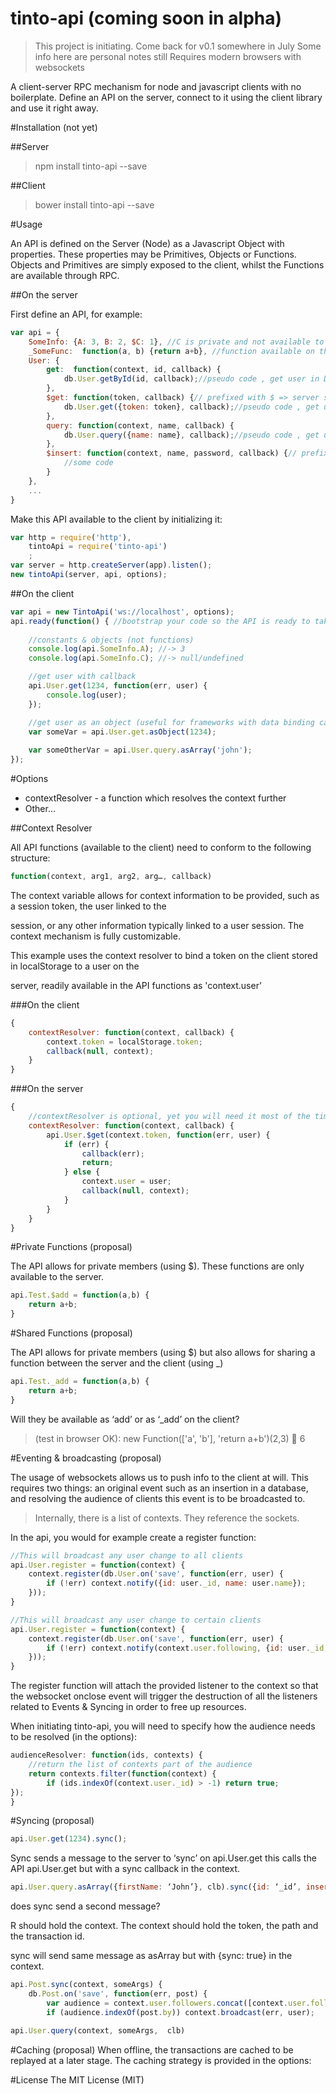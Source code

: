 tinto-api (coming soon in alpha)
================================
> This project is initiating. Come back for v0.1 somewhere in July
> Some info here are personal notes still
> Requires modern browsers with websockets

A client-server RPC mechanism for node and javascript clients with no boilerplate. Define an API on the server, connect to it using the client library and use it right away.

#Installation (not yet)

##Server
> npm install tinto-api --save 

##Client
> bower install tinto-api --save

#Usage

An API is defined on the Server (Node) as a Javascript Object with properties. These properties may be Primitives, Objects or Functions. Objects and Primitives are simply exposed to the client, whilst the Functions are available through RPC.

##On the server

First define an API, for example:
```javascript
var api = {
	SomeInfo: {A: 3, B: 2, $C: 1}, //C is private and not available to the client
	_SomeFunc:  function(a, b) {return a+b}, //function available on the client
	User: {
		get:  function(context, id, callback) {
			db.User.getById(id, callback);//pseudo code , get user in DB
		},
		$get: function(token, callback) {// prefixed with $ => server side only
			db.User.get({token: token}, callback);//pseudo code , get user in DB
		},
		query: function(context, name, callback) {
			db.User.query({name: name}, callback);//pseudo code , get user with name in DB
		},
		$insert: function(context, name, password, callback) {// prefixed with $ => server side only
			//some code
		}
	},
	...
}
```

Make this API available to the client by initializing it:


```javascript
var http = require('http'),
    tintoApi = require('tinto-api')
    ;
var server = http.createServer(app).listen();
new tintoApi(server, api, options);
```


##On the client
```javascript
var api = new TintoApi('ws://localhost', options);
api.ready(function() { //bootstrap your code so the API is ready to take calls
	
	//constants & objects (not functions)
	console.log(api.SomeInfo.A); //-> 3
	console.log(api.SomeInfo.C); //-> null/undefined

	//get user with callback
	api.User.get(1234, function(err, user) {
		console.log(user);
	});

	//get user as an object (useful for frameworks with data binding capabilities)
	var someVar = api.User.get.asObject(1234);
	
	var someOtherVar = api.User.query.asArray('john');
});
```

#Options

* contextResolver - a function which resolves the context further
* Other...


##Context Resolver

All API functions (available to the client) need to conform to the following structure:

```javascript
function(context, arg1, arg2, arg…, callback)
```

The context variable allows for context information to be provided, such as a session token, the user linked to the 

session, or any other information typically linked to a user session. The context mechanism is fully customizable.

This example uses the context resolver to bind a token on the client stored in localStorage to a user on the 

server, readily available in the API functions as 'context.user'

###On the client
```javascript
{
	contextResolver: function(context, callback) {
		context.token = localStorage.token;
		callback(null, context);
	}
}
```

###On the server

```javascript
{  
	//contextResolver is optional, yet you will need it most of the time
	contextResolver: function(context, callback) {
		api.User.$get(context.token, function(err, user) {
			if (err) {
				callback(err);
				return;
			} else {
				context.user = user;
				callback(null, context);
			}
		}
	}
}
```

#Private Functions (proposal)

The API allows for private members (using $). These functions are only available to the server.

```javascript
api.Test.$add = function(a,b) {
	return a+b;
}
```

#Shared Functions (proposal)

The API allows for private members (using $) but also allows for sharing a function between the server and the client (using _)
```javascript
api.Test._add = function(a,b) {
	return a+b;
}
```
Will they be available as ‘add’ or as ‘_add’ on the client?

> (test in browser OK): new Function(['a', 'b'], 'return a+b')(2,3)  6

#Eventing & broadcasting (proposal)

The usage of websockets allows us to push info to the client at will. This requires two things: an original event such as an insertion in a database, and resolving the audience of clients this event is to be broadcasted to. 

> Internally, there is a list of contexts. They reference the sockets.

In the api, you would for example create a register function:

```javascript
//This will broadcast any user change to all clients
api.User.register = function(context) {
	context.register(db.User.on('save', function(err, user) {
		if (!err) context.notify({id: user._id, name: user.name});	
	}));
}

//This will broadcast any user change to certain clients
api.User.register = function(context) {
	context.register(db.User.on('save', function(err, user) {
		if (!err) context.notify(context.user.following, {id: user._id, name: user.name});		
	}));
}
```

The register function will attach the provided listener to the context so that the websocket onclose event will trigger the destruction of all the listeners related to Events & Syncing in order to free up resources.

When initiating tinto-api, you will need to specify how the audience needs to be resolved (in the options):

```javascript
audienceResolver: function(ids, contexts) {
	//return the list of contexts part of the audience
	return contexts.filter(function(context) {
		if (ids.indexOf(context.user._id) > -1) return true;
});
}
```

#Syncing (proposal)
```javascript
api.User.get(1234).sync();
```

Sync sends a message to the server to ‘sync’ on api.User.get this calls the API api.User.get but with a sync callback in the context.

```javascript
api.User.query.asArray({firstName: ‘John’}, clb).sync({id: ‘_id’, insert: ‘prepend’})
```
does sync send a second message?

R should hold the context. 
The context should hold the token, the path and the transaction id.

sync will send same message as asArray but with {sync: true} in the context.

```javascript
api.Post.sync(context, someArgs) {
	db.Post.on('save', function(err, post) {
		var audience = context.user.followers.concat([context.user.following]).concat([context.user._id])
		if (audience.indexOf(post.by)) context.broadcast(err, user);

api.User.query(context, someArgs,  clb)
```

#Caching (proposal)
When offline, the transactions are cached to be replayed at a later stage. The caching strategy is provided in the options:

#License
The MIT License (MIT)
